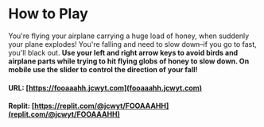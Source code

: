 # How to Play
You're flying your airplane carrying a huge load of honey, when suddenly your plane explodes! You're falling and need to slow down–if you go to fast, you'll black out. **Use your left and right arrow keys to avoid birds and airplane parts while trying to hit flying globs of honey to slow down. On mobile use the slider to control the direction of your fall!**
#### URL: [https://fooaaahh.jcwyt.com](fooaaahh.jcwyt.com)
#### Replit: [https://replit.com/@jcwyt/FOOAAAHH](replit.com/@jcwyt/FOOAAAHH)
